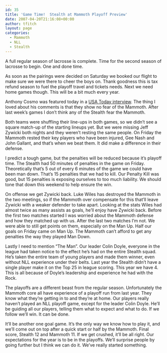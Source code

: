 ```yaml
---
id: 35
title: 'Game Time!  Stealth at Mammoth Playoff Preview'
date: 2007-04-20T21:16:08+00:00
author: tfitch
layout: page
categories:
  - Mammoth
  - NLL
  - Stealth
---
```

A full regular season of lacrosse is complete. Time for the second season of lacrosse to begin. One and done time.

As soon as the pairings were decided on Saturday we booked our flight to make sure we were there to cheer the boys on. Thank goodness this is tax refund season to fuel the playoff travel and tickets needs. Next we need home games though. This will be a bit much every year.

Anthony Cosmo was featured today in a <a href="http://blogs.usatoday.com/sportsscope/2007/04/nll_playoffs_lo.html?csp=34" target="_new" rel="noopener noreferrer">USA Today interview</a>. The thing I loved about his comments is that they show no fear of the Mammoth. After last week&#8217;s games I don&#8217;t think any of the Stealth fear the Mammoth.

Both teams were shuffling their line-ups in both games, so we didn&#8217;t see a square match-up of the starting lineups yet. But we were missing Jeff Zywicki both nights and they weren&#8217;t resting the same people. On Friday the Mammoth rested their key players who have been injured, Gee Nash and John Gallant, and that&#8217;s when we beat them. It did make a difference in their defense.

I predict a tough game, but the penalties will be reduced because it&#8217;s playoff time. The Stealth had 50 minutes of penalties in the game on Friday. Theoretically that&#8217;s 5 out of every 6 minutes of the game we could have been man down. That&#8217;s 15 penalties that we had to kill. Our Penalty Kill was good, but 15 penalties is exposing ourselves to too much liability. We should tone that down this weekend to help ensure the win.

On offense we get Zywicki back. Luke Wiles has destroyed the Mammoth in the two meetings, so if the Mammoth over compensate for this that&#8217;ll leave Zywicki with a weaker defender to take apart. Looking at the stats Wiles had almost twice as many assists as goals, he&#8217;ll enjoy have Zywicki back. Before the first two matches started I was worried about the Mammoth defense and how they matched up with us. After the last two matches I&#8217;m not. We were able to still get points on them, especially on the Man Up. Half our goals on Friday came on Man Up. The Mammoth can&#8217;t afford to get any penalties the way they played Man Down.

Lastly I need to mention &#8220;The Man&#8221;. Our leader Colin Doyle, everyone in the league had taken notice to the effect he&#8217;s had on the entire Stealth squad. He&#8217;s taken the entire team of young players and made them winner, even without NLL experience under their belts. Last year the Stealth didn&#8217;t have a single player make it on the Top 25 in league scoring. This year we have 4. This is all because of Doyle&#8217;s leadership and experience he had with the Rock.

The playoffs are a different beast from the regular season. Unfortunately the Mammoth core all have experience of a playoff run from last year. They know what they&#8217;re getting in to and they&#8217;re at home. Our players really haven&#8217;t played an NLL playoff game, except for the leader Colin Doyle. He&#8217;ll be guiding all our players, telling them what to expect and what to do. If we follow we&#8217;ll win. It can be done.

It&#8217;ll be another one goal game. It&#8217;s the only way we know how to play it, and we&#8217;ll come out on top after a quick start or half by the Mammoth. Final score, Stealth 12 and Mammoth 11. If we get crushed, it&#8217;ll be all right. Our expectations for the year is to be in the playoffs. We&#8217;ll surprise people by going further but I think we can do it. We&#8217;ve really started something.
